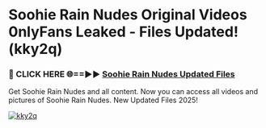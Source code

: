 # Soohie Rain Nudes Original Videos 0nlyFans Leaked - Files Updated! (kky2q)

<h3>🔴 CLICK HERE 🌐==►► <a href="https://tinyurl.com/yrmya6cz" rel="nofollow">Soohie Rain Nudes Updated Files</a></h3>

Get Soohie Rain Nudes and all content. Now you can access all videos and pictures of Soohie Rain Nudes. New Updated Files 2025!

[![kky2q](https://i.imgur.com/FMdXYCs.gif)](https://tinyurl.com/yrmya6cz)
